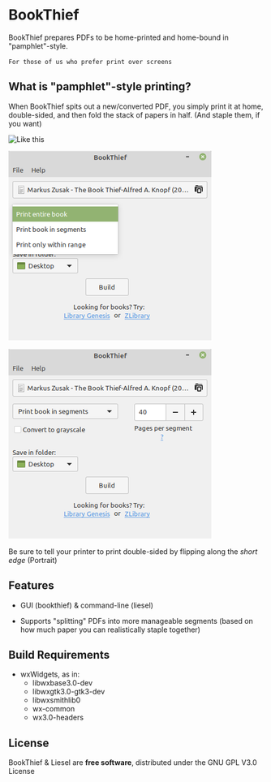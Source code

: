 # BookThief

BookThief prepares PDFs to be home-printed and home-bound in "pamphlet"-style.

    For those of us who prefer print over screens

## What is "pamphlet"-style printing?

When BookThief spits out a new/converted PDF, you simply print it at home, double-sided, and then fold the stack of papers in half. (And staple them, if you want)

![Like this](https://cdn.zmescience.com/wp-content/uploads/2014/07/folding_paper.jpg)

![Screenshot](./bookthief-screenshot1.png)

![Screenshot](./bookthief-screenshot2.png)

Be sure to tell your printer to print double-sided by flipping along the *short edge* (Portrait)

## Features

- GUI (bookthief) & command-line (liesel)

- Supports "splitting" PDFs into more manageable segments (based on how much paper you can realistically staple together)


## Build Requirements
- wxWidgets, as in:
  - libwxbase3.0-dev
  - libwxgtk3.0-gtk3-dev
  - libwxsmithlib0
  - wx-common
  - wx3.0-headers

## License

BookThief & Liesel are **free software**, distributed under the GNU GPL V3.0 License

